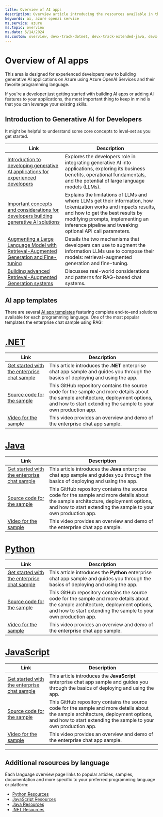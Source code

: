 ```yaml
---
title: Overview of AI apps
description: Overview article introducing the resources available in this content area, and how to get started integrating generative AI into applications.
keywords: ai, azure openai service
ms.service: azure
ms.topic: overview
ms.date: 5/14/2024
ms.custom: overview, devx-track-dotnet, devx-track-extended-java, devx-track-go, devx-track-js, devx-track-python, build-2024-intelligent-apps
---
```


# Overview of AI apps

This area is designed for experienced developers new to building generative AI applications on Azure using Azure OpenAI Services and their favorite programming language.

If you're a developer just getting started with building AI apps or adding AI features to your applications, the most important thing to keep in mind is that you can leverage your existing skills.

## Introduction to Generative AI for Developers

It might be helpful to understand some core concepts to level-set as you get started.

|Link|Description|
|---|---|
|[Introduction to developing generative AI applications for experienced developers](./introduction-build-generative-ai-solutions.md)|Explores the developers role in integrating generative AI into applications, exploring its business benefits, operational fundamentals, and the potential of large language models (LLMs).|
|[Important concepts and considerations for developers building generative AI solutions](./gen-ai-concepts-considerations-developers.md)|Explains the limitations of LLMs and where LLMs get their information, how tokenization works and impacts results, and how to get the best results by modifying prompts, implementing an inference pipeline and tweaking optional API call parameters.|
|[Augmenting a Large Language Model with Retrieval-Augmented Generation and Fine-tuning](./augment-llm-rag-fine-tuning.md)|Details the two mechanisms that developers can use to augment the information LLMs use to compose their models: retrieval-augmented generation and fine-tuning.|
|[Building advanced Retrieval-Augmented Generation systems](./advanced-retrieval-augmented-generation.md)|Discusses real-world considerations and patterns for RAG-based chat systems.|


## AI app templates

There are several [AI app templates](./intelligent-app-templates.md) featuring complete end-to-end solutions available for each programming language. One of the most popular templates the enterprise chat sample using RAG:

# [.NET](#tab/dotnet)

|Link|Description|
|---|---|
|[Get started with the enterprise chat sample](/dotnet/ai/get-started-app-chat-template?tabs=github-codespaces)|This article introduces the **.NET** enterprise chat app sample and guides you through the basics of deploying and using the app.|
|[Source code for the sample](https://github.com/Azure-Samples/azure-search-openai-demo-csharp)|This GitHub repository contains the source code for the sample and more details about the sample architecture, deployment options, and how to start extending the sample to your own production app.|
|[Video for the sample](https://www.youtube.com/watch?v=mcftrg6L8Fs&feature=youtu.be)|This video provides an overview and demo of the enterprise chat app sample.|

# [Java](#tab/java)

|Link|Description|
|---|---|
|[Get started with the enterprise chat sample](/azure/developer/java/ai/get-started-app-chat-template?tabs=github-codespaces)|This article introduces the **Java** enterprise chat app sample and guides you through the basics of deploying and using the app.|
|[Source code for the sample](https://github.com/Azure-Samples/azure-search-openai-demo-java)|This GitHub repository contains the source code for the sample and more details about the sample architecture, deployment options, and how to start extending the sample to your own production app.|
|[Video for the sample](https://www.youtube.com/watch?v=mcftrg6L8Fs)|This video provides an overview and demo of the enterprise chat app sample.|

# [Python](#tab/python)

|Link|Description|
|---|---|
|[Get started with the enterprise chat sample](/azure/developer/python/get-started-app-chat-template?tabs=github-codespaces)|This article introduces the **Python** enterprise chat app sample and guides you through the basics of deploying and using the app.|
|[Source code for the sample](https://github.com/Azure-Samples/azure-search-openai-demo)|This GitHub repository contains the source code for the sample and more details about the sample architecture, deployment options, and how to start extending the sample to your own production app.|
|[Video for the sample](https://www.youtube.com/watch?v=3acB0OWmLvM)|This video provides an overview and demo of the enterprise chat app sample.|

# [JavaScript](#tab/javascript)

|Link|Description|
|---|---|
|[Get started with the enterprise chat sample](/azure/developer/javascript/get-started-app-chat-template?tabs=github-codespaces)|This article introduces the **JavaScript**  enterprise chat app sample and guides you through the basics of deploying and using the app.|
|[Source code for the sample](https://github.com/Azure-Samples/azure-search-openai-javascript)|This GitHub repository contains the source code for the sample and more details about the sample architecture, deployment options, and how to start extending the sample to your own production app.|
|[Video for the sample](https://www.youtube.com/watch?v=uckVTuS36H0)|This video provides an overview and demo of the enterprise chat app sample.|

---

## Additional resources by language

Each language overview page links to popular articles, samples, documentation and more specific to your preferred programming language or platform:

- [Python Resources](../python/azure-ai-for-python-developers.md?&toc=/azure/developer/ai/toc.json&bc=/azure/developer/ai/breadcrumb/toc.json)
- [JavaScript Resources](../javascript/azure-ai-for-javascript-developers.md?&toc=/azure/developer/ai/toc.json&bc=/azure/developer/ai/breadcrumb/toc.json)
- [Java Resources](../java/ai/azure-ai-for-java-developers.md?&toc=/azure/developer/ai/toc.json&bc=/azure/developer/ai/breadcrumb/toc.json)
- [.NET Resources](/dotnet/ai/azure-ai-for-dotnet-developers?toc=/azure/developer/ai/toc.json&bc=/azure/developer/ai/breadcrumb/toc.json)
